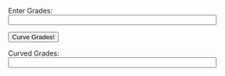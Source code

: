 

<head>
    <style>
        .division {
            padding-bottom: 20px;
        }
    </style>
    <title>Your Page Title</title>
</head>

<body>
<div class="grade-input-container">
    <label for="Grades">Enter Grades:</label><br>
    <input type="text" id="ungrades" name="grades" size="50"><br>
</div>

<button onclick="SaveCurveGrades()">Curve Grades!</button>

<div class="curved-input-container">
    <label for="displayValue">Curved Grades:</label><br>
    <input type="text" name="display" size="50" id="displayValue">
</div>

<script>
function SaveCurveGrades() {
    const gradeslist = [];
    var obgrades = document.getElementsByName('grades')[0].value;

    
    const gradesArray = obgrades.split(' ');

   
    const curvedGrades = gradesArray.map(grade => {
        const numericGrade = parseFloat(grade);
        return Math.round(10 * Math.sqrt(numericGrade));
    });

    document.getElementsByName('display')[0].value = curvedGrades.join(', ');
}
</script>
</body>

















